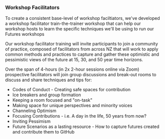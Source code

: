 ### Workshop Facilitators

To create a consistent base-level of workshop faciltiators, we've developed
a workshop facilitator train-the-trainer workshop that can help our workshop
hosts to learn the specific techniques we'll be using to run our Futures 
workshops

Our workshop facilitator training will invite participants to join a
community of practice, composed of facilitators from across NZ that will
work to apply common methods and practices to capture and gather these
optimistic and pessimistic views of the future at 15, 30, and 50 year
time horizons.

Over the span of 4-hours (in 2x 2-hour sessions online via Zoom)
prospective facilitators will join group discussions and break-out rooms
to discuss and share techniques and tips for:

-   Codes of Conduct - Creating safe spaces for contribution
-   Ice breakers and group formation
-   Keeping a room focused and "on-task"
-   Making space for unique perspectives and minority voices
-   Channeling Optimism
-   Focusing Contributions - i.e. A day in the life, 50 years from now?
-   Inviting Pessimism
-   Future Scenarios as a lasting resource - How to capture futures created and contribute them to GitHub

